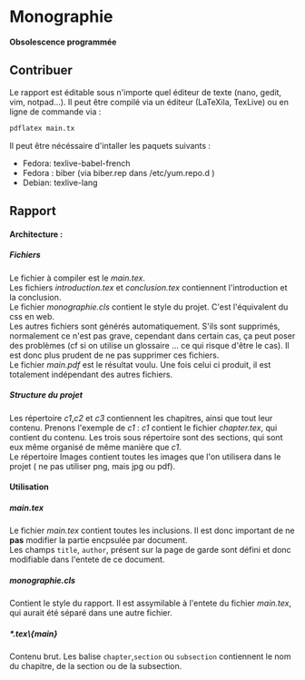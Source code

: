 Monographie
===========

**Obsolescence programmée**

Contribuer
----------

Le rapport est éditable sous n'importe quel éditeur de texte (nano, gedit, vim, notpad...).
Il peut être compilé via un éditeur (LaTeXila, TexLive) ou en ligne de commande via :

```BASH
pdflatex main.tx
```

Il peut être nécéssaire d'intaller les paquets suivants :

* Fedora: texlive-babel-french
* Fedora : biber (via biber.rep dans /etc/yum.repo.d )
* Debian: texlive-lang

Rapport
-------

#### Architecture :
##### Fichiers 
Le fichier à compiler est le *main.tex*.    
Les fichiers *introduction.tex* et *conclusion.tex* contiennent l'introduction et la conclusion.    
Le fichier *monographie.cls* contient le style du projet. C'est l'équivalent du css en web.   
Les autres fichiers sont générés automatiquement. S'ils sont supprimés, normalement ce n'est pas grave, cependant dans certain cas, ça peut poser des problèmes (cf si on utilise un glossaire ... ce qui risque d'être le cas). Il est donc plus prudent de ne pas supprimer ces fichiers.   
Le fichier *main.pdf* est le résultat voulu. Une fois celui ci produit, il est totalement indépendant des autres fichiers.  

##### Structure du projet
Les répertoire *c1*,*c2* et *c3* contiennent les chapitres, ainsi que tout leur contenu. Prenons l'exemple de *c1* : 
*c1* contient le fichier *chapter.tex*, qui contient du contenu. Les trois sous répertoire sont des sections, qui sont eux même organisé de même manière que *c1*.    
Le répertoire Images contient toutes les images que l'on utilisera dans le projet ( ne pas utiliser png, mais jpg ou pdf). 
#### Utilisation
##### main.tex
Le fichier *main.tex* contient toutes les inclusions. Il est donc important de ne **pas** modifier la partie encpsulée par document.   
Les champs `title`, `author`, présent sur la page de garde sont défini et donc modifiable dans l'entete de ce document.   

##### monographie.cls
Contient le style du rapport. Il est assymilable à l'entete du fichier *main.tex*, qui aurait été séparé dans une autre fichier. 

##### \*.tex\\{main}
Contenu brut. Les balise `chapter`,`section` ou `subsection` contiennent le nom du chapitre, de la section ou de la subsection. 
